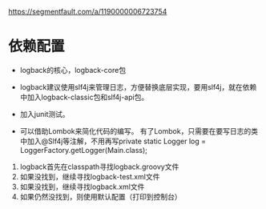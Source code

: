 <https://segmentfault.com/a/1190000006723754>

# 依赖配置
* logback的核心，logback-core包
* logback建议使用slf4j来管理日志，方便替换底层实现，要用slf4j，就在依赖中加入logback-classic包和slf4j-api包。
* 加入junit测试。


* 可以借助Lombok来简化代码的编写。
  有了Lombok，只需要在要写日志的类中加入@Slf4j等注解，不用再写private static Logger log = LoggerFactory.getLogger(Main.class);


1. logback首先在classpath寻找logback.groovy文件
2. 如果没找到，继续寻找logback-test.xml文件
3. 如果没找到，继续寻找logback.xml文件
4. 如果仍然没找到，则使用默认配置（打印到控制台）